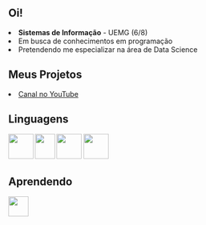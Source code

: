 <h2>Oi!</h2>
<li><b>Sistemas de Informação</b> - UEMG (6/8)</li>
<li>Em busca de conhecimentos em programação</li>
<li>Pretendendo me especializar na área de Data Science</li>
<h2>Meus Projetos</h2>
<li><a href="https://youtube.com/@git-mare">Canal no YouTube</a></li>
<h2>Linguagens</h2>
<img src="https://i.imgur.com/2ThaQHH.png" align="left" width="50px" height="50px"> 
<img src="https://i.imgur.com/0fL5s7a.png" align="left" width="40px" height="50px">
<img src="https://i.imgur.com/BGCsunC.png" width="50px" height="50px">
<img src="https://i.imgur.com/r6dusMD.png" width="50px" height="50px">
<br>
<h2>Aprendendo</h2>
<img src="https://i.imgur.com/5Htw0VL.png" width="40px" align="left" height="40px">
